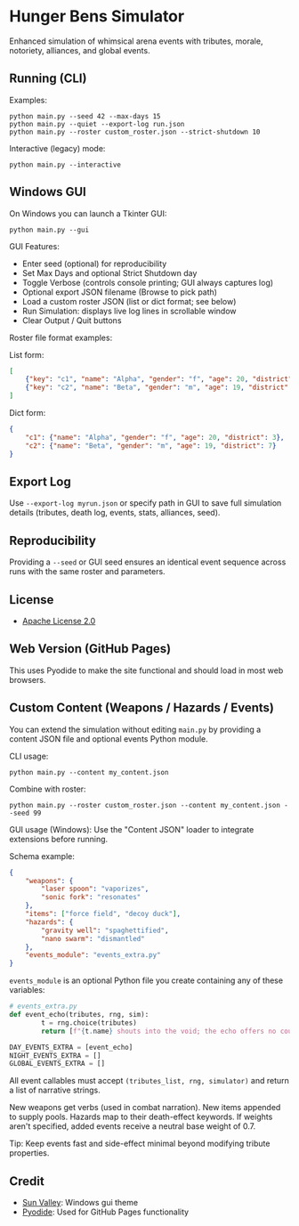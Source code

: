 # Hunger Bens Simulator

Enhanced simulation of whimsical arena events with tributes, morale, notoriety, alliances, and global events.

## Running (CLI)
Examples:

```
python main.py --seed 42 --max-days 15
python main.py --quiet --export-log run.json
python main.py --roster custom_roster.json --strict-shutdown 10
```

Interactive (legacy) mode:

```
python main.py --interactive
```

## Windows GUI
On Windows you can launch a Tkinter GUI:

```
python main.py --gui
```

GUI Features:
- Enter seed (optional) for reproducibility
- Set Max Days and optional Strict Shutdown day
- Toggle Verbose (controls console printing; GUI always captures log)
- Optional export JSON filename (Browse to pick path)
- Load a custom roster JSON (list or dict format; see below)
- Run Simulation: displays live log lines in scrollable window
- Clear Output / Quit buttons

Roster file format examples:

List form:
```json
[
	{"key": "c1", "name": "Alpha", "gender": "f", "age": 20, "district": 3},
	{"key": "c2", "name": "Beta", "gender": "m", "age": 19, "district": 7}
]
```

Dict form:
```json
{
	"c1": {"name": "Alpha", "gender": "f", "age": 20, "district": 3},
	"c2": {"name": "Beta", "gender": "m", "age": 19, "district": 7}
}
```

## Export Log
Use `--export-log myrun.json` or specify path in GUI to save full simulation details (tributes, death log, events, stats, alliances, seed).

## Reproducibility
Providing a `--seed` or GUI seed ensures an identical event sequence across runs with the same roster and parameters.

## License
- [Apache License 2.0](https://github.com/TheCrazy8/hunger-bens/blob/main/LICENSE)
  
## Web Version (GitHub Pages)
This uses Pyodide to make the site functional and should load in most web browsers.

## Custom Content (Weapons / Hazards / Events)

You can extend the simulation without editing `main.py` by providing a content JSON file and optional events Python module.

CLI usage:
```
python main.py --content my_content.json
```
Combine with roster:
```
python main.py --roster custom_roster.json --content my_content.json --seed 99
```

GUI usage (Windows): Use the "Content JSON" loader to integrate extensions before running.

Schema example:
```json
{
	"weapons": {
		"laser spoon": "vaporizes",
		"sonic fork": "resonates"
	},
	"items": ["force field", "decoy duck"],
	"hazards": {
		"gravity well": "spaghettified",
		"nano swarm": "dismantled"
	},
	"events_module": "events_extra.py"
}
```

`events_module` is an optional Python file you create containing any of these variables:
```python
# events_extra.py
def event_echo(tributes, rng, sim):
		t = rng.choice(tributes)
		return [f"{t.name} shouts into the void; the echo offers no counsel."]

DAY_EVENTS_EXTRA = [event_echo]
NIGHT_EVENTS_EXTRA = []
GLOBAL_EVENTS_EXTRA = []
```

All event callables must accept `(tributes_list, rng, simulator)` and return a list of narrative strings.

New weapons get verbs (used in combat narration). New items appended to supply pools. Hazards map to their death-effect keywords. If weights aren't specified, added events receive a neutral base weight of 0.7.

Tip: Keep events fast and side-effect minimal beyond modifying tribute properties.


## Credit

- [Sun Valley](https://github.com/rdbende/Sun-Valley-ttk-theme): Windows gui theme
- [Pyodide](https://pyodide.org/): Used for GitHub Pages functionality
